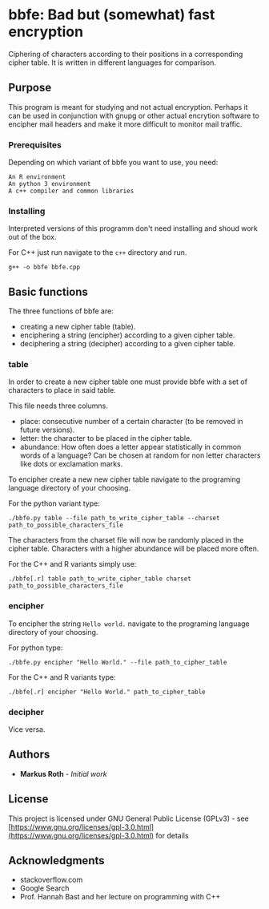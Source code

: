 # bbfe: Bad but (somewhat) fast encryption

Ciphering of characters according to their positions in a corresponding cipher table.
It is written in different languages for comparison.

## Purpose

This program is meant for studying and not actual encryption.
Perhaps it can be used in conjunction with gnupg or other actual encrytion software to encipher mail headers and make it more difficult to monitor mail traffic.

### Prerequisites

Depending on which variant of bbfe you want to use, you need:

```
An R environment
An python 3 environment
A c++ compiler and common libraries
```

### Installing

Interpreted versions of this programm don't need installing and shoud work out of the box.

For C++ just run navigate to the ````c++```` directory and run.

```
g++ -o bbfe bbfe.cpp
```

## Basic functions

The three functions of bbfe are:

* creating a new cipher table (table).
* enciphering a string (encipher) according to a given cipher table.
* deciphering a string (decipher) according to a given cipher table.

### table

In order to create a new cipher table one must provide bbfe with a set of characters to place in said table.

This file needs three columns.

* place: consecutive number of a certain character (to be removed in future versions). 
* letter: the character to be placed in the cipher table.
* abundance: How often does a letter appear statistically in common words of a language? Can be chosen at random for non letter characters like dots or exclamation marks. 

To encipher create a new new cipher table navigate to the programing language directory of your choosing.

For the python variant type:

```
./bbfe.py table --file path_to_write_cipher_table --charset path_to_possible_characters_file
```

The characters from the charset file will now be randomly placed in the cipher table.
Characters with a higher abundance will be placed more often.

For the C++ and R variants simply use:

```
./bbfe[.r] table path_to_write_cipher_table charset path_to_possible_characters_file
```

### encipher

To encipher the string ````Hello world.```` navigate to the programing language directory of your choosing.

For python type:

```
./bbfe.py encipher "Hello World." --file path_to_cipher_table
```

For the C++ and R variants type:

```
./bbfe[.r] encipher "Hello World." path_to_cipher_table
```

### decipher

Vice versa.



## Authors

* **Markus Roth** - *Initial work*


## License

This project is licensed under GNU General Public License (GPLv3) - see [https://www.gnu.org/licenses/gpl-3.0.html](https://www.gnu.org/licenses/gpl-3.0.html) for details

## Acknowledgments

* stackoverflow.com
* Google Search
* Prof. Hannah Bast and her lecture on programming with C++

